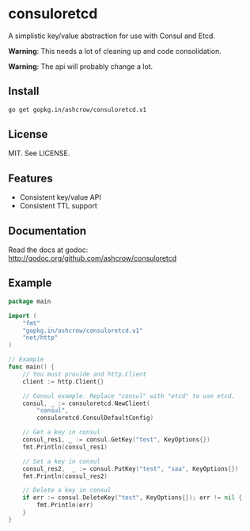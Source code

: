 # consuloretcd

A simplistic key/value abstraction for use with Consul and Etcd.

**Warning**: This needs a lot of cleaning up and code consolidation.

**Warning**: The api will probably change a lot.

## Install

```bash
go get gopkg.in/ashcrow/consuloretcd.v1
```
## License
MIT. See LICENSE.

## Features
* Consistent key/value API
* Consistent TTL support

## Documentation
Read the docs at godoc: http://godoc.org/github.com/ashcrow/consuloretcd

## Example
```go
package main

import (
	"fmt"
	"gopkg.in/ashcrow/consuloretcd.v1"
	"net/http"
)

// Example
func main() {
	// You must provide and http.Client
	client := http.Client{}

    // Consul example. Replace "consul" with "etcd" to use etcd.
    consul, _ := consuloretcd.NewClient(
        "consul",
		consuloretcd.ConsulDefaultConfig)

	// Get a key in consul
	consul_res1, _ := consul.GetKey("test", KeyOptions{})
	fmt.Println(consul_res1)

	// Set a key in consul
	consul_res2,  _ := consul.PutKey("test", "saa", KeyOptions{})
	fmt.Println(consul_res2)

	// Delete a key in consul
	if err := consul.DeleteKey("test", KeyOptions{}); err != nil {
		fmt.Println(err)
	}
}
